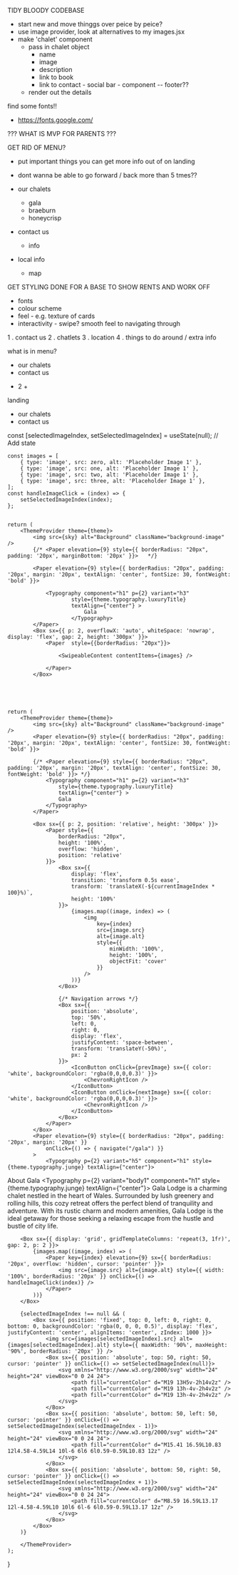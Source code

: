 

TIDY BLOODY CODEBASE
- start new and move thinggs over peice by peice?
- use image provider, look at alternatives to my images.jsx
- make 'chalet' component
    - pass in chalet object
        - name
        - image
        - description
        - link to book
        - link to contact - social bar - component -- footer??
    - render out the details


find some fonts!!
- https://fonts.google.com/


??? WHAT IS MVP FOR PARENTS ???

GET RID OF MENU?
- put important things you can get more info out of on landing
- dont wanna be able to go forward / back more than 5 tmes??

- our chalets
    - gala
    - braeburn
    - honeycrisp
- contact us
    - info
- local info
    - map 

GET STYLING DONE FOR A BASE TO SHOW RENTS AND WORK OFF
- fonts
- colour scheme
- feel - e.g. texture of cards
- interactivity - swipe? smooth feel to navigating through


1 . contact us 
2 . chatlets
3 . location 
4 . things to do around / extra info

what is in menu? 
- our chalets
- contact us 
+ 2 +


landing
- our chalets
- contact us 



 const [selectedImageIndex, setSelectedImageIndex] = useState(null); // Add state


    const images = [
        { type: 'image', src: zero, alt: 'Placeholder Image 1' },
        { type: 'image', src: one, alt: 'Placeholder Image 1' },
        { type: 'image', src: two, alt: 'Placeholder Image 1' },
        { type: 'image', src: three, alt: 'Placeholder Image 1' },
    ];
    const handleImageClick = (index) => {
        setSelectedImageIndex(index);
    };


    return (
        <ThemeProvider theme={theme}>
            <img src={sky} alt="Background" className="background-image" />
            {/* <Paper elevation={9} style={{ borderRadius: "20px", padding: '20px', marginBottom: '20px' }}>   */}

            <Paper elevation={9} style={{ borderRadius: "20px", padding: '20px', margin: '20px', textAlign: 'center', fontSize: 30, fontWeight: 'bold' }}>
                
                <Typography component="h1" p={2} variant="h3"
                        style={theme.typography.luxuryTitle}
                        textAlign={"center"} >
                            Gala
                        </Typography>
            </Paper>
            <Box sx={{ p: 2, overflowX: 'auto', whiteSpace: 'nowrap', display: 'flex', gap: 2, height: '300px' }}>
                <Paper  style={{borderRadius: "20px"}}>
                    
                    <SwipeableContent contentItems={images} />

                </Paper>
            </Box>





    return (
        <ThemeProvider theme={theme}>
            <img src={sky} alt="Background" className="background-image" />
            <Paper elevation={9} style={{ borderRadius: "20px", padding: '20px', margin: '20px', textAlign: 'center', fontSize: 30, fontWeight: 'bold' }}>

            {/* <Paper elevation={9} style={{ borderRadius: "20px", padding: '20px', margin: '20px', textAlign: 'center', fontSize: 30, fontWeight: 'bold' }}> */}
                <Typography component="h1" p={2} variant="h3"
                    style={theme.typography.luxuryTitle}
                    textAlign={"center"} >
                    Gala
                </Typography>
            </Paper>

            <Box sx={{ p: 2, position: 'relative', height: '300px' }}>
                <Paper style={{ 
                    borderRadius: "20px",
                    height: '100%',
                    overflow: 'hidden',
                    position: 'relative'
                }}>
                    <Box sx={{
                        display: 'flex',
                        transition: 'transform 0.5s ease',
                        transform: `translateX(-${currentImageIndex * 100}%)`,
                        height: '100%'
                    }}>
                        {images.map((image, index) => (
                            <img
                                key={index}
                                src={image.src}
                                alt={image.alt}
                                style={{
                                    minWidth: '100%',
                                    height: '100%',
                                    objectFit: 'cover'
                                }}
                            />
                        ))}
                    </Box>
                    
                    {/* Navigation arrows */}
                    <Box sx={{
                        position: 'absolute',
                        top: '50%',
                        left: 0,
                        right: 0,
                        display: 'flex',
                        justifyContent: 'space-between',
                        transform: 'translateY(-50%)',
                        px: 2
                    }}>
                        <IconButton onClick={prevImage} sx={{ color: 'white', backgroundColor: 'rgba(0,0,0,0.3)' }}>
                            <ChevronRightIcon />
                        </IconButton>
                        <IconButton onClick={nextImage} sx={{ color: 'white', backgroundColor: 'rgba(0,0,0,0.3)' }}>
                            <ChevronRightIcon />
                        </IconButton>
                    </Box>
                </Paper>
            </Box>
            <Paper elevation={9} style={{ borderRadius: "20px", padding: '20px', margin: '20px' }}
                onClick={() => { navigate("/gala") }}
            >
                <Typography p={2} variant="h5" component="h1" style={theme.typography.junge} textAlign={"center"}>
About Gala                    </Typography>
                <Typography p={2} variant="body1" component="h1" style={theme.typography.junge} textAlign={"center"}>
                Gala Lodge is a charming chalet nestled in the heart of Wales. Surrounded by lush greenery and rolling hills, this cozy retreat offers the perfect blend of tranquility and adventure. With its rustic charm and modern amenities, Gala Lodge is the ideal getaway for those seeking a relaxing escape from the hustle and bustle of city life.
                </Typography>
            </Paper>

        <Box sx={{ display: 'grid', gridTemplateColumns: 'repeat(3, 1fr)', gap: 2, p: 2 }}>
            {images.map((image, index) => (
                <Paper key={index} elevation={9} sx={{ borderRadius: '20px', overflow: 'hidden', cursor: 'pointer' }}>
                    <img src={image.src} alt={image.alt} style={{ width: '100%', borderRadius: '20px' }} onClick={() => handleImageClick(index)} />
                </Paper>
            ))}
        </Box>
        
        {selectedImageIndex !== null && (
            <Box sx={{ position: 'fixed', top: 0, left: 0, right: 0, bottom: 0, backgroundColor: 'rgba(0, 0, 0, 0.5)', display: 'flex', justifyContent: 'center', alignItems: 'center', zIndex: 1000 }}>
                <img src={images[selectedImageIndex].src} alt={images[selectedImageIndex].alt} style={{ maxWidth: '90%', maxHeight: '90%', borderRadius: '20px' }} />
                <Box sx={{ position: 'absolute', top: 50, right: 50, cursor: 'pointer' }} onClick={() => setSelectedImageIndex(null)}>
                    <svg xmlns="http://www.w3.org/2000/svg" width="24" height="24" viewBox="0 0 24 24">
                        <path fill="currentColor" d="M19 13H5v-2h14v2z" />
                        <path fill="currentColor" d="M19 13h-4v-2h4v2z" />
                        <path fill="currentColor" d="M19 13h-4v-2h4v2z" />
                    </svg>
                </Box>
                <Box sx={{ position: 'absolute', bottom: 50, left: 50, cursor: 'pointer' }} onClick={() => setSelectedImageIndex(selectedImageIndex - 1)}>
                    <svg xmlns="http://www.w3.org/2000/svg" width="24" height="24" viewBox="0 0 24 24">
                        <path fill="currentColor" d="M15.41 16.59L10.83 12l4.58-4.59L14 10l-6 6l6 6l0.59-0.59L10.83 12z" />
                    </svg>
                </Box>
                <Box sx={{ position: 'absolute', bottom: 50, right: 50, cursor: 'pointer' }} onClick={() => setSelectedImageIndex(selectedImageIndex + 1)}>
                    <svg xmlns="http://www.w3.org/2000/svg" width="24" height="24" viewBox="0 0 24 24">
                        <path fill="currentColor" d="M8.59 16.59L13.17 12l-4.58-4.59L10 10l6 6l-6 6l0.59-0.59L13.17 12z" />
                    </svg>
                </Box>
            </Box>
        )}

        </ThemeProvider>
    );
}
